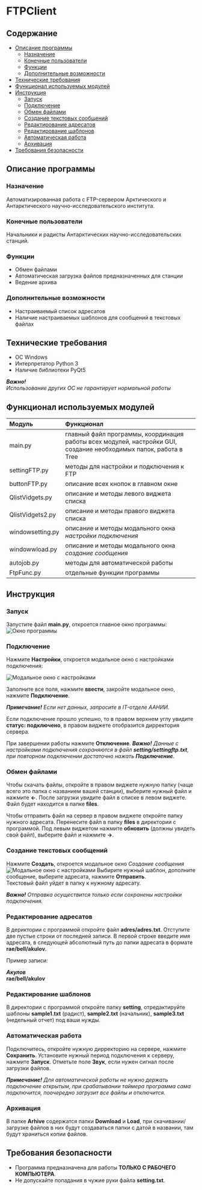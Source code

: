 # FTPClient

## Содержание
- [Описание программы](#Описание-программы)
    - [Назначение](#Назначение)
    - [Конечные пользователи](#Конечные-пользователи)
    - [Функции](#Функции)
    - [Дополнительные возможности](#Дополнительные-возможности)
- [Технические требования](#Технически-етребования)
- [Функционал используемых модулей](#Функционал-используемых-модулей)
- [Инструкция](#Инструкция)
    - [Запуск](#Запуск)
    - [Подключение](#Подключение)
    - [Обмен файлами](#Обменфайлами)
    - [Создание текстовых сообщений](#Создание-текстовых-сообщений)
    - [Редактирование адресатов](#Редактирование-адресатов)
    - [Редактирование шаблонов](#редактирование-шаблонов)
    - [Автоматическая работа](#Автоматическая-работа)
    - [Архивация](#архивация)
- [Требования безопасности](Требования-безопасности)

## Описание программы
### Назначение
Автоматизированная работа с FTP-сервером Арктического и Антарктического научно-исследовательского института.

### Конечные пользователи
Начальники и радисты Антарктических научно-исследовательских станций.

### Функции
- Обмен файлами
- Автоматическая загрузка файлов предназначенных для станции
- Ведение архива

### Дополнительные возможности

- Настраиваемый список адресатов
- Наличие настраиваемых шаблонов для сообщений в текстовых файлах

## Технические требования
- ОС Windows
- Интерпретатор Python 3
- Наличие библиотеки PyQt5

***Важно!***  
*Использование других ОС не гарантирует нормальной работы*

## Функционал используемых модулей

| Модуль | Функционал |
| :--- | :--- |
| main\.py | главный файл программы,  координация работы всех модулей, настройки GUI, создание необходимых папок, работа в Tree |
| settingFTP\.py | методы для настройки и подключения к FTP |
| buttonFTP\.py | описание всех кнопок в главном окне |
| QlistVidgets\.py | описание и методы левого виджета списка |
| QlistVidgets2\.py | описание и методы правого виджета списка |
| windowsetting\.py | описание и методы модального окна *настройки подключения* |
| windowwload\.py | описание и методы модального окна *создание сообщения* |
| autojob\.py | методы для автоматической работы |
| FtpFunc\.py | отдельные функции программы |

## Инструкция
### Запуск
Запустите файл **main\.py**, откроется главное окно программы:
![Окно программы](image_window_program.png)

### Подключение
Нажмите **Настройки**, откроется модальное окно с настройками подключения:


![Модальное окно с настройками](image_windows_modal.png)


Заполните все поля, нажмите **ввести**, закройте модальное окно, нажмите **Подключение**.

***Примечание!*** *Если нет данных, запросите в IT-отделе ААНИИ.*

Если подключение прошло успешно, то в правом верхнем углу увидите **статус: подключено**, в правом виджете отобразится дирректория сервера.

При завершении работы нажмите **Отключение**.
***Важно!*** 
*Данные с настройками подключения сохраняются в файл **setting/settingftp.txt**, при повторном подключении достаточно нажать **Подключение***.

### Обмен файлами
Чтобы скачать файлы, откройте в правом виджете нужную папку (чаще всего это папка с названием вашей станции), выберите нужный файл и нажмите **←**. После загрузки увидите файл в списке в левом виджете. Файл будет находится в папке **files**.

Чтобы отправить файл на сервер в правом виджете откройте папку нужного адресата. Перенесите файл в папку **files** в директории с программой. Под левым виджетом нажмите **обновить** (должны увидеть свой файл), выберите файл и нажмите **→**.

### Создание текстовых сообщений

Нажмите **Создать**, откроется модальное окно *Создание сообщения*
![Модальное окно с настройками](image_message.png)
Выбирите нужный шаблон, дополните сообщение, выберите адресата, нажмите **Отправить**.  
Текстовый файл уйдет в папку к нужному адресату.

***Важно!***
*Отправка осуществится только если сохранены настройки подключения.*

### Редактирование адресатов

В дериктории с программой откройте файл **adres/adres.txt**. Отступите две пустые строки от последней записи. В первой строке введите имя адресата, в следующей абсолютный путь до папки адресата в формате **rae/bell/akulov**.

Пример записи:

***Акулов***  
**rae/bell/akulov**

### Редактирование шаблонов
В директории с программой откройте папку **setting**, отредактируйте шаблоны **sample1.txt** (радист), **sample2.txt** (начальник), **sample3.txt** (недельный отчет) под ваши нужды.

### Автоматическая работа
Подключитесь, откройте нужную дирректорию на сервере, нажмите **Сохранить**. Установите нужный период подключения к серверу, нажмите **Запуск**. Отметьте поле **Звук**, если нужен сигнал после загрузки файлов.  

***Примечание!*** *Для автоматической работы не нужно держать подключение открытым, при срабатывании таймера программа сама подключится, поочередно загрузит все файлы и отключится.*

### Архивация
В папке **Arhive** содержатся папки **Download** и **Load**, при скачивании/загрузке файлов в них будут создаваться папки с датой в названии, там будут храниться копии файлов.

## Требования безопасности
- Программа предназначена для работы **ТОЛЬКО С РАБОЧЕГО КОМПЬЮТЕРА**. 
- Не допускайте попадания в чужие руки файла **setting.txt**. 







